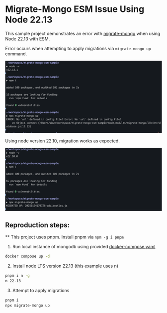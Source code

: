 # Migrate-Mongo ESM Issue Using Node 22.13

This sample project demonstrates an error with [migrate-mongo](https://www.npmjs.com/package/migrate-mongo) when using Node 22.13 with ESM.

Error occurs when attempting to apply migrations via `migrate-mongo up` command.

![error using node 22.13](./images/migrate-mongo-esm-node-22.13.png)

Using node version 22.10, migration works as expected.

![working using node 22.10](./images/migrate-mongo-esm-node-22.10.png)

## Reproduction steps:

\*\* This project uses pnpm. Install pnpm via `npm -g i pnpm`

1. Run local instance of mongodb using provided [docker-compose.yaml](./docker-compose.yml)

```bash
docker compose up -d
```

2. Install node LTS version 22.13 (this example uses [n](https://www.npmjs.com/package/n))

```bash
pnpm i n -g
n 22.13
```

3. Attempt to apply migrations

```bash
pnpm i
npx migrate-mongo up
```

